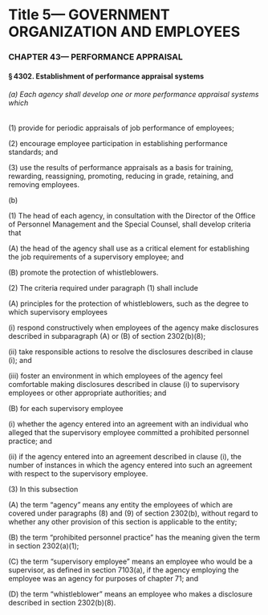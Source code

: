 
# Title 5— GOVERNMENT ORGANIZATION AND EMPLOYEES
### CHAPTER 43— PERFORMANCE APPRAISAL
#### § 4302. Establishment of performance appraisal systems
###### (a) Each agency shall develop one or more performance appraisal systems which

(1) provide for periodic appraisals of job performance of employees;

(2) encourage employee participation in establishing performance standards; and

(3) use the results of performance appraisals as a basis for training, rewarding, reassigning, promoting, reducing in grade, retaining, and removing employees.

(b)

(1) The head of each agency, in consultation with the Director of the Office of Personnel Management and the Special Counsel, shall develop criteria that

(A) the head of the agency shall use as a critical element for establishing the job requirements of a supervisory employee; and

(B) promote the protection of whistleblowers.

(2) The criteria required under paragraph (1) shall include

(A) principles for the protection of whistleblowers, such as the degree to which supervisory employees

(i) respond constructively when employees of the agency make disclosures described in subparagraph (A) or (B) of section 2302(b)(8);

(ii) take responsible actions to resolve the disclosures described in clause (i); and

(iii) foster an environment in which employees of the agency feel comfortable making disclosures described in clause (i) to supervisory employees or other appropriate authorities; and

(B) for each supervisory employee

(i) whether the agency entered into an agreement with an individual who alleged that the supervisory employee committed a prohibited personnel practice; and

(ii) if the agency entered into an agreement described in clause (i), the number of instances in which the agency entered into such an agreement with respect to the supervisory employee.

(3) In this subsection

(A) the term “agency” means any entity the employees of which are covered under paragraphs (8) and (9) of section 2302(b), without regard to whether any other provision of this section is applicable to the entity;

(B) the term “prohibited personnel practice” has the meaning given the term in section 2302(a)(1);

(C) the term “supervisory employee” means an employee who would be a supervisor, as defined in section 7103(a), if the agency employing the employee was an agency for purposes of chapter 71; and

(D) the term “whistleblower” means an employee who makes a disclosure described in section 2302(b)(8).
